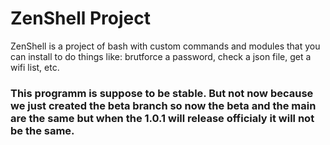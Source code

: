 # ZenShell Project
ZenShell is a project of bash with custom commands and modules that you can install to do things like: brutforce a password, check a json file, get a wifi list, etc.

### This programm is suppose to be stable. But not now because we just created the beta branch so now the beta and the main are the same but when the 1.0.1 will release officialy it will not be the same.
